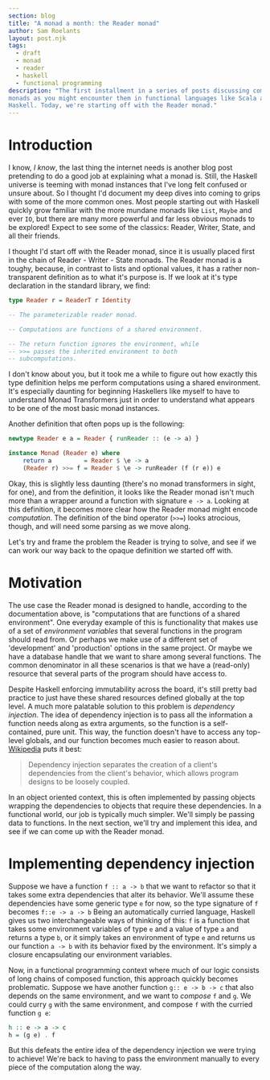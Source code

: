 ```yaml
---
section: blog
title: "A monad a month: the Reader monad"
author: Sam Roelants
layout: post.njk
tags:
  - draft 
  - monad 
  - reader
  - haskell
  - functional programming
description: "The first installment in a series of posts discussing common
monads as you might encounter them in functional languages like Scala and
Haskell. Today, we're starting off with the Reader monad."
---
```


# Introduction
I know, *I know*, the last thing the internet needs is another blog post
pretending to do a good job at explaining what a monad is. Still, the Haskell
universe is teeming with monad instances that I've long felt confused or unsure
about. So I thought I'd document my deep dives into coming to grips with some of
the more common ones. Most people starting out with Haskell quickly grow
familiar with the more mundane monads like `List`, `Maybe` and ever `IO`, but
there are many more powerful and far less obvious monads to be explored! Expect
to see some of the classics: Reader, Writer, State, and all their friends.

I thought I'd start off with the Reader monad, since it is usually placed first
in the chain of Reader - Writer - State monads. The Reader monad is a toughy,
because, in contrast to lists and optional values, it has a rather
non-transparent definition as to what it's purpose is. If we look at it's type 
declaration in the standard library, we find:

```haskell
type Reader r = ReaderT r Identity 

-- The parameterizable reader monad.

-- Computations are functions of a shared environment.

-- The return function ignores the environment, while 
-- >>= passes the inherited environment to both 
-- subcomputations.
```
I don't know about you, but it took me a while to figure out how exactly this
type definition helps me perform computations using a shared environment. It's
especially daunting for beginning Haskellers like myself to have to understand
Monad Transformers just in order to understand what appears to be one of the
most basic monad instances.

Another definition that often pops up is the following:
```haskell
newtype Reader e a = Reader { runReader :: (e -> a) }

instance Monad (Reader e) where 
    return a         = Reader $ \e -> a 
    (Reader r) >>= f = Reader $ \e -> runReader (f (r e)) e
```

Okay, this is slightly less daunting (there's no monad transformers in sight,
for one), and from the definition, it looks like the Reader monad isn't much
more than a wrapper around a function with signature `e -> a`.
Looking at this definition, it becomes more clear how the Reader monad 
might encode *computation*. The definition of the bind operator (`>>=`) looks
atrocious, though, and will need some parsing as we move along.

Let's try and frame the problem the Reader is trying to solve, and see if we can
work our way back to the opaque definition we started off with.

# Motivation
The use case the Reader monad is designed to handle, according to the
documentation above, is "computations that are functions of a shared
environment". One everyday example of this is functionality
that makes use of a set of *environment variables* that several functions in the
program should read from. Or perhaps we make use of a different set of
'development' and 'production' options in the same project. Or maybe we have a
database handle that we want to share among several functions. The common
denominator in all these scenarios is that we have a (read-only) resource that
several parts of the program should have access to. 

Despite Haskell enforcing
immutability across the board, it's still pretty bad practice to just have these
shared resources defined globally at the top level. A much more palatable
solution to this problem is *dependency injection*. The idea of dependency
injection is to pass all the information a function needs along as extra
arguments, so the function is a self-contained, pure unit. This way, the
function doesn't have to access any top-level globals, and our function becomes
much easier to reason about.
[Wikipedia](https://en.wikipedia.org/wiki/Dependency_injection#Without_dependency_injection)
puts it best:
> Dependency injection separates the creation of a client's 
> dependencies from the client's behavior, which allows program
> designs to be loosely coupled.

In an object oriented context, this is often implemented by passing objects
wrapping the dependencies to objects that require these dependencies. In a
functional world, our job is typically much simpler. We'll simply be passing 
data to functions. In the next section, we'll try and implement this idea, and
see if we can come up with the Reader monad.

# Implementing dependency injection
Suppose we have a function `f :: a -> b` that we want to refactor so that it 
takes some extra dependencies that alter its behavior. We'll assume these
dependencies have some generic type `e` for now, so the type signature of `f` 
becomes `f::e -> a -> b` 
Being an automatically curried language, Haskell gives us two interchangeable 
ways of thinking of this: `f` is a function that takes some environment
variables of type `e` and a value of type `a` and returns a type `b`, or it 
simply takes an environment of type `e` and returns us our function `a -> b`
with its behavior fixed by the environment. It's simply a closure encapsulating
our environment variables. 

Now, in a functional programming context where much 
of our logic consists of long chains of composed function, this approach
quickly becomes problematic. Suppose we have another function `g:: e -> b -> c`
that also depends on the same environment, and we want to _compose_ `f` and
`g`. We could curry `g` with the same environment, and compose `f` with the
curried function `g e`:
```haskell
h :: e -> a -> c
h = (g e) . f 
```

But this defeats the entire idea of the dependency injection we were trying
to achieve! We're back to having to pass the environment manually to every piece
of the computation along the way.



